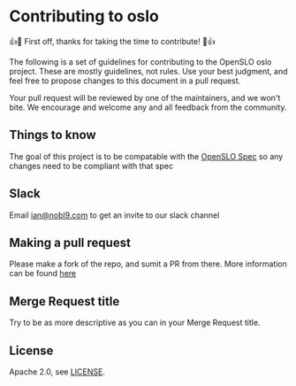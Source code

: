 # Contributing to oslo

:+1::tada: First off, thanks for taking the time to contribute! :tada::+1:

The following is a set of guidelines for contributing to the OpenSLO oslo 
project. These are mostly guidelines, not rules. Use your best judgment, and 
feel free to propose changes to this document in a pull request.

Your pull request will be reviewed by one of the maintainers, and we won't bite.
We encourage and welcome any and all feedback from the community.

## Things to know

The goal of this project is to be compatable with the [OpenSLO Spec](https://github.com/OpenSLO/OpenSLO)
so any changes need to be compliant with that spec

## Slack 

Email ian@nobl9.com to get an invite to our slack channel

## Making a pull request

Please make a fork of the repo, and sumit a PR from there.  More information can
be found [here](https://docs.github.com/en/github/collaborating-with-issues-and-pull-requests/creating-a-pull-request)

## Merge Request title

Try to be as more descriptive as you can in your Merge Request title.

## License

Apache 2.0, see [LICENSE](LICENSE).
